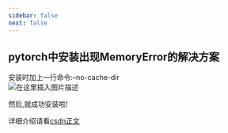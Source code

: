 ```yaml
---
sidebar: false
next: false
---
```

<BlogInfo/>






## pytorch中安装出现MemoryError的解决方案

安装时加上一行命令:–no-cache-dir  
![在这里插入图片描述](https://img-blog.csdnimg.cn/20210714161144874.png?x-oss-process=image/watermark,type_ZmFuZ3poZW5naGVpdGk,shadow_10,text_aHR0cHM6Ly9ibG9nLmNzZG4ubmV0L21heF9MTEw=,size_16,color_FFFFFF,t_70)

然后,就成功安装啦!​

详细介绍请看[csdn正文](https://blog.csdn.net/max_LLL/article/details/118730306)








<ActionBox />
        
<style>#top-box {margin-top:0.5rem!important;}</style>